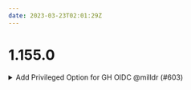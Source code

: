 ```yaml
---
date: 2023-03-23T02:01:29Z
---
```


# 1.155.0

<details>
  <summary>Add Privileged Option for GH OIDC @milldr (#603)</summary>

### what
- allow gh oidc role to use privileged as option for reading tf backend

### why
- If deploying GH OIDC with a component that needs to be applied with SuperAdmin (aws-teams) we need to set privileged here

### references
- https://cloudposse.slack.com/archives/C04N39YPVAS/p1679409325357119


</details>